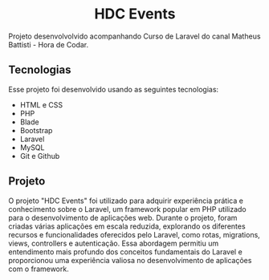 <h1 align="center"> HDC Events </h1>

<p>
Projeto desenvolvolvido acompanhando Curso de Laravel do canal Matheus Battisti - Hora de Codar.
</p>

## Tecnologias

Esse projeto foi desenvolvido usando as seguintes tecnologias:

- HTML e CSS
- PHP
- Blade
- Bootstrap
- Laravel
- MySQL
- Git e Github

## Projeto

O projeto "HDC Events" foi utilizado para adquirir experiência prática e conhecimento sobre o Laravel, um framework popular em PHP utilizado para o desenvolvimento de aplicações web. Durante o projeto, foram criadas várias aplicações em escala reduzida, explorando os diferentes recursos e funcionalidades oferecidos pelo Laravel, como rotas, migrations, views, controllers e autenticação. Essa abordagem permitiu um entendimento mais profundo dos conceitos fundamentais do Laravel e proporcionou uma experiência valiosa no desenvolvimento de aplicações com o framework.
